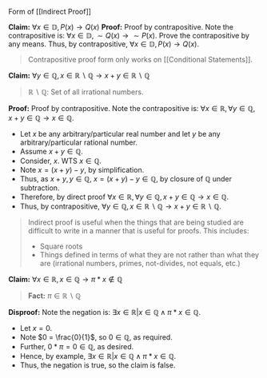 Form of [[Indirect Proof]]

<b>Claim:</b> $\forall x \in \mathbb{D}, P(x) \rightarrow Q(x)$
<b>Proof:</b> Proof by contrapositive. Note the contrapositive is: $\forall x \in \mathbb{D}, \sim Q(x) \rightarrow \sim P(x)$.
Prove the contrapositive by any means.
Thus, by contrapositive, $\forall x \in \mathbb{D}, P(x) \rightarrow Q(x)$.

> Contrapositive proof form only works on [[Conditional Statements]].

<b>Claim:</b> $\forall y \in \mathbb{Q}, x \in \mathbb{R}\backslash\mathbb{Q} \rightarrow x + y \in \mathbb{R}\backslash\mathbb{Q}$
>$\mathbb{R}\backslash\mathbb{Q}$: Set of all irrational numbers.

<b>Proof:</b> Proof by contrapositive. Note the contrapositive is: $\forall x \in \mathbb{R}, \forall y \in \mathbb{Q}, x+y \in \mathbb{Q} \rightarrow x \in \mathbb{Q}$.
- Let $x$ be any arbitrary/particular real number and let $y$ be any arbitrary/particular rational number.
- Assume $x+y \in \mathbb{Q}$.
- Consider, $x$. WTS $x \in \mathbb{Q}$.
- Note $x=(x+y)-y$, by simplification.
- Thus, as $x+y, y \in \mathbb{Q}$, $x=(x+y)-y\in \mathbb{Q}$, by closure of $\mathbb{Q}$ under subtraction.
- Therefore, by direct proof $\forall x \in \mathbb{R}, \forall y \in \mathbb{Q}, x+y \in \mathbb{Q} \rightarrow x \in \mathbb{Q}$.
- Thus, by contrapositive, $\forall y \in \mathbb{Q}, x \in \mathbb{R}\backslash\mathbb{Q} \rightarrow x + y \in \mathbb{R}\backslash\mathbb{Q}$.

> Indirect proof is useful when the things that are being studied are difficult to write in a manner that is useful for proofs.  This includes:
> - Square roots
> - Things defined in terms of what they are not rather than what they are (irrational numbers, primes, not-divides, not equals, etc.)

<b>Claim:</b> $\forall x \in \mathbb{R}, x \in \mathbb{Q} \rightarrow \pi*x \notin \mathbb{Q}$
> <b>Fact:</b> $\pi \in \mathbb{R}\backslash\mathbb{Q}$

<b>Disproof:</b> Note the negation is: $\exists x \in \mathbb{R} | x \in \mathbb{Q} \land \pi*x \in \mathbb{Q}$.
- Let $x = 0$.
- Note $0 = \frac{0}{1}$, so $0 \in \mathbb{Q}$, as required.
- Further, $0*\pi = 0 \in \mathbb{Q}$, as desired.
- Hence, by example, $\exists x \in \mathbb{R} | x \in \mathbb{Q} \land \pi*x \in \mathbb{Q}$.
- Thus, the negation is true, so the claim is false.

